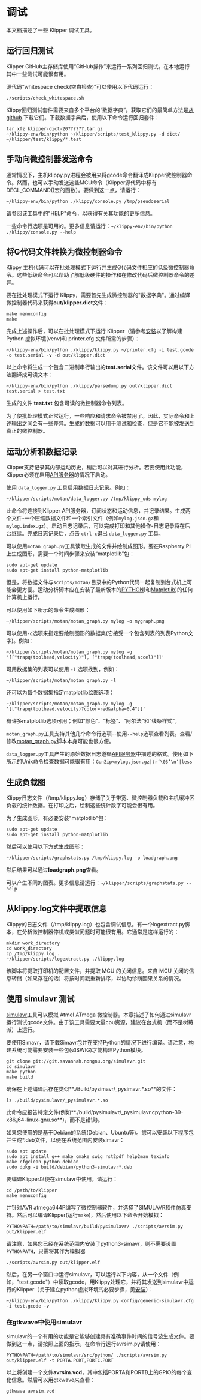 # 调试

本文档描述了一些 Klipper 调试工具。

## 运行回归测试

Klipper GitHub主存储库使用“GitHub操作”来运行一系列回归测试。在本地运行其中一些测试可能很有用。

源代码“whitespace check(空白检查)”可以使用以下代码运行：

```
./scripts/check_whitespace.sh
```

Klippy回归测试套件需要来自多个平台的“数据字典”。获取它们的最简单方法是[从github](https://github.com/Klipper3d/klipper/issues/1438).下载它们。下载数据字典后，使用以下命令运行回归套件：

```
tar xfz klipper-dict-20??????.tar.gz
~/klippy-env/bin/python ~/klipper/scripts/test_klippy.py -d dict/ ~/klipper/test/klippy/*.test
```

## 手动向微控制器发送命令

通常情况下，主机klippy.py进程会被用来将gcode命令翻译成Klipper微控制器命令。然而，也可以手动发送这些MCU命令（Klipper源代码中标有DECL_COMMAND()宏的函数）。要做到这一点，请运行：

```
~/klippy-env/bin/python ./klippy/console.py /tmp/pseudoserial
```

请参阅该工具中的"HELP"命令，以获得有关其功能的更多信息。

一些命令行选项是可用的。更多信息请运行：`~/klippy-env/bin/python ./klippy/console.py --help`

## 将G代码文件转换为微控制器命令

Klippy 主机代码可以在批处理模式下运行并生成G代码文件相应的低级微控制器命令。这些低级命令可以帮助了解低级硬件的操作和在修改代码后微控制器命令的差异。

要在批处理模式下运行 Klippy，需要首先生成微控制器的"数据字典"。通过编译微控制器代码来获得**out/klipper.dict**文件：

```
make menuconfig
make
```

完成上述操作后，可以在批处理模式下运行 Klipper（请参考[安装](Installation.md)以了解构建 Python 虚拟环境(venv)和 printer.cfg 文件所需的步骤）：

```
~/klippy-env/bin/python ./klippy/klippy.py ~/printer.cfg -i test.gcode -o test.serial -v -d out/klipper.dict
```

以上命令将生成一个包含二进制串行输出的**test.serial**文件。该文件可以用以下方法翻译成可读文本：

```
~/klippy-env/bin/python ./klippy/parsedump.py out/klipper.dict test.serial > test.txt
```

生成的文件 **test.txt** 包含可读的微控制器命令列表。

为了使批处理模式正常运行，一些响应和请求命令被禁用了。因此，实际命令和上述输出之间会有一些差异。生成的数据可以用于测试和检查，但是它不能被发送到真正的微控制器。

## 运动分析和数据记录

Klipper支持记录其内部运动历史，稍后可以对其进行分析。若要使用此功能，Klipper必须在启用[API服务器](API_Server.md)的情况下启动。

使用 `data_logger.py` 工具启用数据日志记录。例如：

```
~/klipper/scripts/motan/data_logger.py /tmp/klippy_uds mylog
```

此命令将连接到Klipper API服务器，订阅状态和运动信息，并记录结果。生成两个文件-一个压缩数据文件和一个索引文件（例如`mylog.json.gz`和`mylog.index.gz`）。启动日志记录后，可以完成打印和其他操作-日志记录将在后台继续。完成日志记录后，点击 `ctrl-c`退出 `data_logger.py` 工具。

可以使用`motan_graph.py`工具读取生成的文件并绘制成图形。要在Raspberry PI上生成图形，需要一个时间步骤来安装“matplotlib”包：

```
sudo apt-get update
sudo apt-get install python-matplotlib
```

但是，将数据文件与`scripts/motan/`目录中的Python代码一起复制到台式机上可能会更方便。运动分析脚本应在安装了最新版本的[PYTHON](https://python.org))和[Matplotlib](https://matplotlib.org/))的任何计算机上运行。

可以使用如下所示的命令生成图形：

```
~/klipper/scripts/motan/motan_graph.py mylog -o mygraph.png
```

可以使用`-g`选项来指定要绘制图形的数据集(它接受一个包含列表的列表Python文字)。例如：

```
~/klipper/scripts/motan/motan_graph.py mylog -g '[["trapq(toolhead,velocity)"], ["trapq(toolhead,accel)"]]'
```

可用数据集的列表可以使用 `-l` 选项找到，例如：

```
~/klipper/scripts/motan/motan_graph.py -l
```

还可以为每个数据集指定matplotlib绘图选项：

```
~/klipper/scripts/motan/motan_graph.py mylog -g '[["trapq(toolhead,velocity)?color=red&alpha=0.4"]]'
```

有许多matplotlib选项可用；例如“颜色”、“标签”、“阿尔法”和“线条样式”。

`motan_graph.py`工具支持其他几个命令行选项--使用`--help`选项查看列表。查看/修改[motan_graph.py](../scripts/motan/motan_graph.py)脚本本身可能也很方便。

`data_logger.py`工具产生的原始数据日志遵循[API服务器](API_Server.md)中描述的格式。使用如下所示的Unix命令检查数据可能很有用：`GunZip<mylog.json.gz|tr‘\03’\n‘|less`

## 生成负载图

Klippy日志文件（/tmp/klippy.log）存储了关于带宽、微控制器负载和主机缓冲区负载的统计数据。在打印之后，绘制这些统计数字可能会很有用。

为了生成图形，有必要安装"matplotlib"包：

```
sudo apt-get update
sudo apt-get install python-matplotlib
```

然后可以使用以下方式生成图形：

```
~/klipper/scripts/graphstats.py /tmp/klippy.log -o loadgraph.png
```

然后结果可以通过**loadgraph.png**查看。

可以产生不同的图表。更多信息请运行：`~/klipper/scripts/graphstats.py --help`

## 从klippy.log文件中提取信息

Klippy的日志文件（/tmp/klippy.log）也包含调试信息。有一个logextract.py脚本，在分析微控制器停机或类似问题时可能很有用。它通常是这样运行的：

```
mkdir work_directory
cd work_directory
cp /tmp/klippy.log .
~/klipper/scripts/logextract.py ./klippy.log
```

该脚本将提取打印机的配置文件，并提取 MCU 的关闭信息。来自 MCU 关闭的信息转储（如果存在的话）将按时间戳重新排序，以协助诊断因果关系的情况。

## 使用 simulavr 测试

[simulavr](http://www.nongnu.org/simulavr/)工具可以模拟 Atmel ATmega 微控制器。本章描述了如何通过simulavr运行测试gcode文件。由于该工具需要大量cpu资源，建议在台式机（而不是树莓派）上运行。

要使用Simavr，请下载Simavr包并在支持Python的情况下进行编译。请注意，构建系统可能需要安装一些包(如SWIG)才能构建Python模块。

```
git clone git://git.savannah.nongnu.org/simulavr.git
cd simulavr
make python
make build
```

确保在上述编译后存在类似**./Build/pysimavr/_pysimavr.*.so**的文件：

```
ls ./build/pysimulavr/_pysimulavr.*.so
```

此命令应报告特定文件(例如**./build/pysimulavr/_pysimulavr.cpython-39-x86_64-linux-gnu.so**)，而不是错误)。

如果您使用的是基于Debian的系统(Debian、Ubuntu等)。您可以安装以下程序包并生成*.deb文件，以便在系统范围内安装simavr：

```
sudo apt update
sudo apt install g++ make cmake swig rst2pdf help2man texinfo
make cfgclean python debian
sudo dpkg -i build/debian/python3-simulavr*.deb
```

要编译Klipper以便在simulavr中使用，请运行：

```
cd /path/to/klipper
make menuconfig
```

并针对AVR atmega644P编写了微控制器软件，并选择了SIMULAVR软件仿真支持。然后可以编译Klipper(运行`make`)，然后使用以下命令开始模拟：

```
PYTHONPATH=/path/to/simulavr/build/pysimulavr/ ./scripts/avrsim.py out/klipper.elf
```

请注意，如果您已经在系统范围内安装了python3-simavr，则不需要设置`PYTHONPATH`，只需将其作为模拟器

```
./scripts/avrsim.py out/klipper.elf
```

然后，在另一个窗口中运行simulavr，可以运行以下内容，从一个文件（例如，"test.gcode"）中读取gcode，用Klippy处理它，并将其发送到simulavr中运行的Klipper（关于建立python虚拟环境的必要步骤，见[安装](Installation.md)）：

```
~/klippy-env/bin/python ./klippy/klippy.py config/generic-simulavr.cfg -i test.gcode -v
```

### 在gtkwave中使用simulavr

simulavr的一个有用的功能是它能够创建具有准确事件时间的信号波生成文件。要做到这一点，请按照上面的指示，在命令行运行avrsim.py请使用：

```
PYTHONPATH=/path/to/simulavr/src/python/ ./scripts/avrsim.py out/klipper.elf -t PORTA.PORT,PORTC.PORT
```

以上将创建一个文件**avrsim.vcd**，其中包括PORTA和PORTB上的GPIO的每个变化信息。然后可以用gtkwave来查看：

```
gtkwave avrsim.vcd
```
